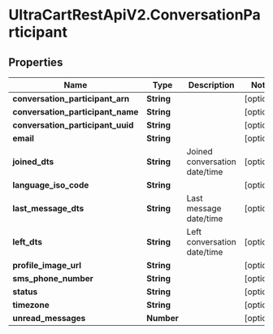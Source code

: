 # UltraCartRestApiV2.ConversationParticipant

## Properties
Name | Type | Description | Notes
------------ | ------------- | ------------- | -------------
**conversation_participant_arn** | **String** |  | [optional] 
**conversation_participant_name** | **String** |  | [optional] 
**conversation_participant_uuid** | **String** |  | [optional] 
**email** | **String** |  | [optional] 
**joined_dts** | **String** | Joined conversation date/time | [optional] 
**language_iso_code** | **String** |  | [optional] 
**last_message_dts** | **String** | Last message date/time | [optional] 
**left_dts** | **String** | Left conversation date/time | [optional] 
**profile_image_url** | **String** |  | [optional] 
**sms_phone_number** | **String** |  | [optional] 
**status** | **String** |  | [optional] 
**timezone** | **String** |  | [optional] 
**unread_messages** | **Number** |  | [optional] 


